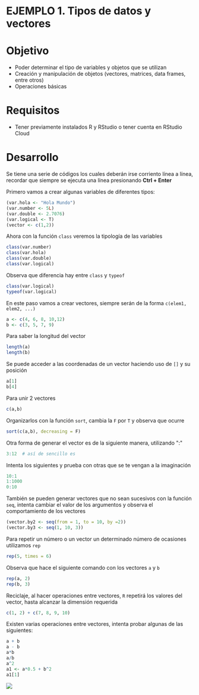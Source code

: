 
#   EJEMPLO 1. Tipos de datos y vectores

# Objetivo
- Poder determinar el tipo de variables y objetos que se utilizan
- Creación y manipulación de objetos (vectores, matrices, data frames, entre otros)
- Operaciones básicas 

# Requisitos
- Tener previamente instalados R y RStudio o tener cuenta en RStudio Cloud

# Desarrollo
Se tiene una serie de códigos los cuales deberán irse corriento línea a línea, recordar que siempre se ejecuta una línea presionando **Ctrl + Enter**

Primero vamos a crear algunas variables de diferentes tipos: 
```R
(var.hola <- "Hola Mundo")
(var.number <- 5L)
(var.double <- 2.7076)
(var.logical <- T)
(vector <- c(1,2))
```

Ahora con la función `class` veremos la tipología de las variables
```R
class(var.number)
class(var.hola)
class(var.double)
class(var.logical)
```
Observa que diferencia hay entre `class` y `typeof` 
```R
class(var.logical)
typeof(var.logical)
``` 

En este paso vamos a crear vectores, siempre serán de la forma `c(elem1, elem2, ...)`

``` R
a <- c(4, 6, 8, 10,12)
b <- c(3, 5, 7, 9)
```

Para saber la longitud del vector 
```R
length(a)
length(b)
```

Se puede acceder a las coordenadas de un vector haciendo uso de `[]` y su posición
```R
a[1]
b[4]
```

Para unir 2 vectores 
```R 
c(a,b)
```

Organizarlos con la función `sort`, cambia la `F` por `T` y observa que ocurre
```R
sort(c(a,b), decreasing = F)
```
Otra forma de generar el vector es de la siguiente manera, utilizando ":"
```R
3:12  # así de sencillo es
```

Intenta los siguientes y prueba con otras que se te vengan a la imaginación
```R
10:1
1:1000
0:10
```

También se pueden generar vectores que no sean sucesivos con la función `seq`, intenta cambiar el valor de los argumentos y observa el comportamiento de los vectores
```R
(vector.by2 <- seq(from = 1, to = 10, by =2))
(vector.by3 <- seq(1, 10, 3))
```
Para repetir un número o un vector un determinado número de ocasiones utilizamos `rep`
```R
rep(5, times = 6)
```
Observa que hace el siguiente comando con los vectores `a` y `b`
```R
rep(a, 2)
rep(b, 3)
```

Reciclaje, al hacer operaciones entre vectores, `R` repetirá los valores del vector, hasta alcanzar la dimensión requerida

``` R
c(1, 2) + c(7, 8, 9, 10)
```

Existen varias operaciones entre vectores, intenta probar algunas de las siguientes: 
```R
a + b     
a - b     
a*b
a/b
a^2
a1 <- a*0.5 + b^2
a1[1]
```

![](Ejemplo1.jpeg)



